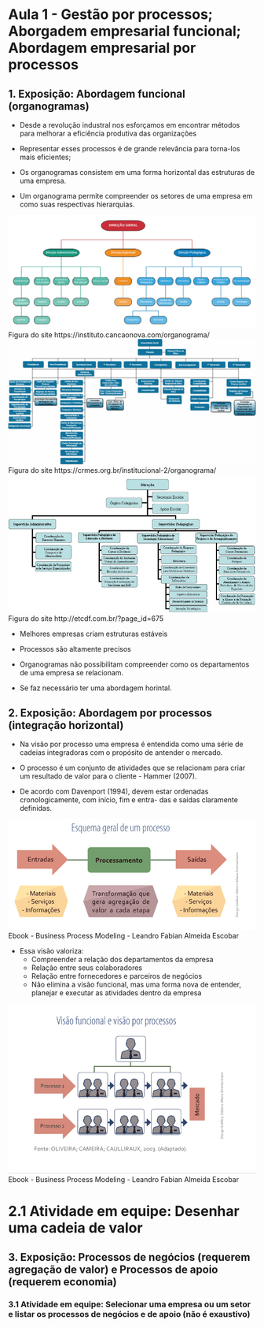 # Aula 1 - Gestão por processos; Aborgadem empresarial funcional; Abordagem empresarial por processos

## 1. Exposição: Abordagem funcional (organogramas)

* Desde a revolução industral nos esforçamos em encontrar métodos para melhorar a eficiência produtiva das organizações

* Representar esses processos é de grande relevância para torna-los mais eficientes;

* Os organogramas consistem em uma forma horizontal das estruturas de uma empresa.

* Um organograma permite compreender os setores de uma empresa em como suas respectivas hierarquias.


<img src="fig/Organograma-ICN.png" alt="Figura do site https://instituto.cancaonova.com/organograma/"/>
<span>Figura do site https://instituto.cancaonova.com/organograma/</span>


<img src="fig/img2.png" alt="Figura do site https://crmes.org.br/institucional-2/organograma/"/>
<span>Figura do site https://crmes.org.br/institucional-2/organograma/</span>

<img src="fig/img3.jpg" alt="Figura do site http://etcdf.com.br/?page_id=675"/>
<span>Figura do site http://etcdf.com.br/?page_id=675</span>

* Melhores empresas criam estruturas estáveis

* Processos são altamente precisos

* Organogramas não possibilitam compreender como os departamentos de uma empresa se relacionam.

* Se faz necessário ter uma abordagem horintal.


## 2. Exposição: Abordagem por processos (integração horizontal)

* Na visão por processo uma empresa é entendida como uma série de cadeias integradoras com o propósito de antender o mercado.

* O processo é um conjunto de atividades que se relacionam para criar um resultado de valor para o cliente - Hammer (2007).

* De acordo com Davenport (1994), devem estar ordenadas cronologicamente, com início, fim e entra-
das e saídas claramente definidas.

<img src="fig/img4.png" />
<span>Ebook - Business Process Modeling - Leandro Fabian Almeida Escobar</span>


* Essa visão valoriza:
    * Compreender a relação dos departamentos da empresa
    * Relação entre seus colaboradores
    * Relação entre fornecedores e parceiros de negócios
    * Não elimina a visão funcional, mas uma forma nova de entender, planejar e executar as atividades dentro da empresa


<img src="fig/img5.png" />
<span>Ebook - Business Process Modeling - Leandro Fabian Almeida Escobar</span>


# 2.1 Atividade  em equipe: Desenhar uma cadeia de valor

## 3. Exposição: Processos de negócios (requerem agregação de valor) e Processos de apoio (requerem economia) 

### 3.1 Atividade  em equipe: Selecionar uma empresa ou um setor e listar os processos de negócios e de apoio (não é exaustivo)